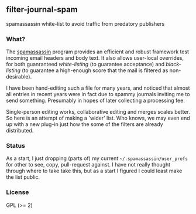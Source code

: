 ## filter-journal-spam

spamassassin white-list to avoid traffic from predatory publishers

### What?

The [spamassassin](https://github.com/apache/spamassassin) program provides an efficient and robust framework test incoming
email headers and body text.  It also allows user-local overrides, for both guanranteed _white-listing_ (to guarantee
acceptance) and _black-listing_ (to guarantee a high-enough score that the mail is filtered as non-desirable).

I have been hand-editing such a file for many years, and noticed that almost all entries in recent years were in fact due to
spammy journals inviting me to send something. Presumably in hopes of later collecting a processing fee.

Single-person editing works, collaborative editing and merges scales better.  So here is an attempt of making a 'wider' list.
Who knows, we may even end up with a new plug-in just how the some of the filters are already distributed.

### Status

As a start, I just dropping (parts of) my current `~/.spamassassin/user_prefs` for other to see, copy, pull-request against.
I have not really thought through where to take take this, but as a start I figured I could least make the list public.

### License

GPL (>= 2)
